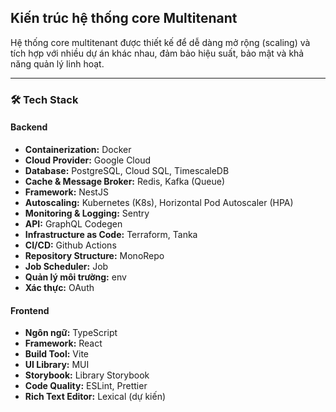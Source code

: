 ## Kiến trúc hệ thống core Multitenant

Hệ thống core multitenant được thiết kế để dễ dàng mở rộng (scaling) và tích hợp với nhiều dự án khác nhau, đảm bảo hiệu suất, bảo mật và khả năng quản lý linh hoạt.

---

### 🛠️ Tech Stack

#### Backend

- **Containerization:** Docker
- **Cloud Provider:** Google Cloud
- **Database:** PostgreSQL, Cloud SQL, TimescaleDB
- **Cache & Message Broker:** Redis, Kafka (Queue)
- **Framework:** NestJS
- **Autoscaling:** Kubernetes (K8s), Horizontal Pod Autoscaler (HPA)
- **Monitoring & Logging:** Sentry
- **API:** GraphQL Codegen
- **Infrastructure as Code:** Terraform, Tanka
- **CI/CD:** Github Actions
- **Repository Structure:** MonoRepo
- **Job Scheduler:** Job
- **Quản lý môi trường:** env
- **Xác thực:** OAuth

#### Frontend

- **Ngôn ngữ:** TypeScript
- **Framework:** React
- **Build Tool:** Vite
- **UI Library:** MUI
- **Storybook:** Library Storybook
- **Code Quality:** ESLint, Prettier
- **Rich Text Editor:** Lexical (dự kiến)